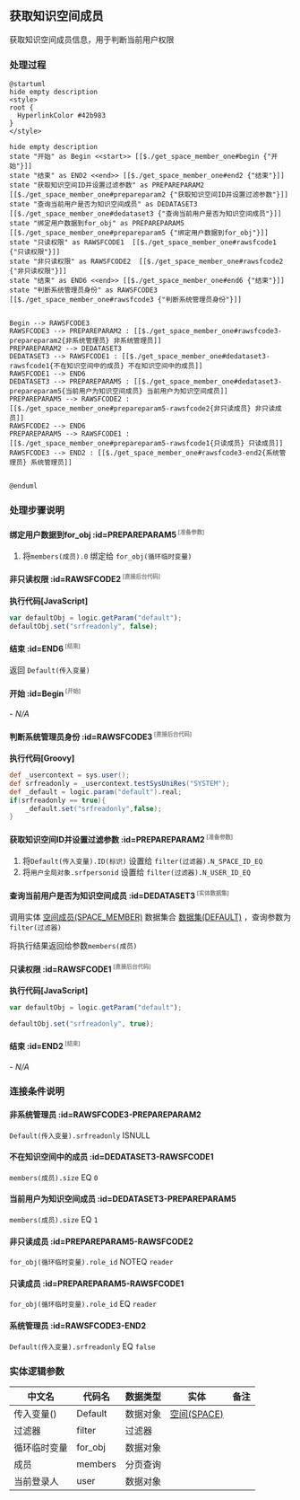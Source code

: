 ## 获取知识空间成员 <!-- {docsify-ignore-all} -->

   获取知识空间成员信息，用于判断当前用户权限

### 处理过程

```plantuml
@startuml
hide empty description
<style>
root {
  HyperlinkColor #42b983
}
</style>

hide empty description
state "开始" as Begin <<start>> [[$./get_space_member_one#begin {"开始"}]]
state "结束" as END2 <<end>> [[$./get_space_member_one#end2 {"结束"}]]
state "获取知识空间ID并设置过滤参数" as PREPAREPARAM2  [[$./get_space_member_one#prepareparam2 {"获取知识空间ID并设置过滤参数"}]]
state "查询当前用户是否为知识空间成员" as DEDATASET3  [[$./get_space_member_one#dedataset3 {"查询当前用户是否为知识空间成员"}]]
state "绑定用户数据到for_obj" as PREPAREPARAM5  [[$./get_space_member_one#prepareparam5 {"绑定用户数据到for_obj"}]]
state "只读权限" as RAWSFCODE1  [[$./get_space_member_one#rawsfcode1 {"只读权限"}]]
state "非只读权限" as RAWSFCODE2  [[$./get_space_member_one#rawsfcode2 {"非只读权限"}]]
state "结束" as END6 <<end>> [[$./get_space_member_one#end6 {"结束"}]]
state "判断系统管理员身份" as RAWSFCODE3  [[$./get_space_member_one#rawsfcode3 {"判断系统管理员身份"}]]


Begin --> RAWSFCODE3
RAWSFCODE3 --> PREPAREPARAM2 : [[$./get_space_member_one#rawsfcode3-prepareparam2{非系统管理员} 非系统管理员]]
PREPAREPARAM2 --> DEDATASET3
DEDATASET3 --> RAWSFCODE1 : [[$./get_space_member_one#dedataset3-rawsfcode1{不在知识空间中的成员} 不在知识空间中的成员]]
RAWSFCODE1 --> END6
DEDATASET3 --> PREPAREPARAM5 : [[$./get_space_member_one#dedataset3-prepareparam5{当前用户为知识空间成员} 当前用户为知识空间成员]]
PREPAREPARAM5 --> RAWSFCODE2 : [[$./get_space_member_one#prepareparam5-rawsfcode2{非只读成员} 非只读成员]]
RAWSFCODE2 --> END6
PREPAREPARAM5 --> RAWSFCODE1 : [[$./get_space_member_one#prepareparam5-rawsfcode1{只读成员} 只读成员]]
RAWSFCODE3 --> END2 : [[$./get_space_member_one#rawsfcode3-end2{系统管理员} 系统管理员]]


@enduml
```


### 处理步骤说明

#### 绑定用户数据到for_obj :id=PREPAREPARAM5<sup class="footnote-symbol"> <font color=gray size=1>[准备参数]</font></sup>



1. 将`members(成员).0` 绑定给  `for_obj(循环临时变量)`

#### 非只读权限 :id=RAWSFCODE2<sup class="footnote-symbol"> <font color=gray size=1>[直接后台代码]</font></sup>



<p class="panel-title"><b>执行代码[JavaScript]</b></p>

```javascript
var defaultObj = logic.getParam("default");
defaultObj.set("srfreadonly", false);
```

#### 结束 :id=END6<sup class="footnote-symbol"> <font color=gray size=1>[结束]</font></sup>



返回 `Default(传入变量)`

#### 开始 :id=Begin<sup class="footnote-symbol"> <font color=gray size=1>[开始]</font></sup>



*- N/A*
#### 判断系统管理员身份 :id=RAWSFCODE3<sup class="footnote-symbol"> <font color=gray size=1>[直接后台代码]</font></sup>



<p class="panel-title"><b>执行代码[Groovy]</b></p>

```groovy
def _usercontext = sys.user();
def srfreadonly = _usercontext.testSysUniRes("SYSTEM");
def _default = logic.param("default").real;
if(srfreadonly == true){
    _default.set("srfreadonly",false);
}
```

#### 获取知识空间ID并设置过滤参数 :id=PREPAREPARAM2<sup class="footnote-symbol"> <font color=gray size=1>[准备参数]</font></sup>



1. 将`Default(传入变量).ID(标识)` 设置给  `filter(过滤器).N_SPACE_ID_EQ`
2. 将`用户全局对象.srfpersonid` 设置给  `filter(过滤器).N_USER_ID_EQ`

#### 查询当前用户是否为知识空间成员 :id=DEDATASET3<sup class="footnote-symbol"> <font color=gray size=1>[实体数据集]</font></sup>



调用实体 [空间成员(SPACE_MEMBER)](module/Wiki/space_member.md) 数据集合 [数据集(DEFAULT)](module/Wiki/space_member#数据集合) ，查询参数为`filter(过滤器)`

将执行结果返回给参数`members(成员)`

#### 只读权限 :id=RAWSFCODE1<sup class="footnote-symbol"> <font color=gray size=1>[直接后台代码]</font></sup>



<p class="panel-title"><b>执行代码[JavaScript]</b></p>

```javascript
var defaultObj = logic.getParam("default");

defaultObj.set("srfreadonly", true);
```

#### 结束 :id=END2<sup class="footnote-symbol"> <font color=gray size=1>[结束]</font></sup>



*- N/A*


### 连接条件说明
#### 非系统管理员 :id=RAWSFCODE3-PREPAREPARAM2

`Default(传入变量).srfreadonly` ISNULL
#### 不在知识空间中的成员 :id=DEDATASET3-RAWSFCODE1

`members(成员).size` EQ `0`
#### 当前用户为知识空间成员 :id=DEDATASET3-PREPAREPARAM5

`members(成员).size` EQ `1`
#### 非只读成员 :id=PREPAREPARAM5-RAWSFCODE2

`for_obj(循环临时变量).role_id` NOTEQ `reader`
#### 只读成员 :id=PREPAREPARAM5-RAWSFCODE1

`for_obj(循环临时变量).role_id` EQ `reader`
#### 系统管理员 :id=RAWSFCODE3-END2

`Default(传入变量).srfreadonly` EQ `false`


### 实体逻辑参数

|    中文名   |    代码名    |  数据类型    |  实体   |备注 |
| --------| --------| -------- | -------- | --------   |
|传入变量(<i class="fa fa-check"/></i>)|Default|数据对象|[空间(SPACE)](module/Wiki/space.md)||
|过滤器|filter|过滤器|||
|循环临时变量|for_obj|数据对象|||
|成员|members|分页查询|||
|当前登录人|user|数据对象|||
